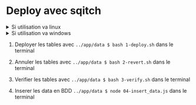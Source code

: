 # Deploy avec sqitch

<details>
<summary>Si utilisation va linux</summary>

1.1. Dans le terminal `bash 0-create_user.sh`

</details>

<details>
<summary>Si utilisation va windows</summary>

1.1. Se connecter via le terminal a psql `psql -U postgres`

1.2. Cree le user et la database a la mano (script dispo en commantaire dans le fichier ./0-create_user.sh) puis sortir de psql

</details>

1. Deployer les tables avec `../app/data $ bash 1-deploy.sh` dans le terminal

2. Annuler les tables avec `../app/data $ bash 2-revert.sh` dans le terminal

3. Verifier les tables avec `../app/data $ bash 3-verify.sh` dans le terminal

4. Inserer les data en BDD `../app/data $ node 04-insert_data.js` dans le terminal
